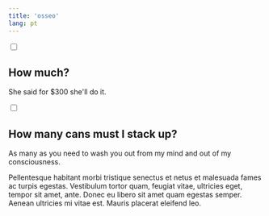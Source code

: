 ```yaml
---
title: 'osseo'
lang: pt
---
```


	
<div class="sanfona-container">
<input type="checkbox" id="faq-1">
<h2><label for="faq-1">How much?</label></h2>
<p class="sanfona">She said for $300 she'll do it.</p>
</div>

<div class="sanfona-container">
<input type="checkbox" id="faq-2">
<h2><label for="faq-2">How many cans must I stack up?</label></h2>
<p class="sanfona">As many as you need to wash you out from my mind and out of my consciousness.</p>
<p class="sanfona">Pellentesque habitant morbi tristique senectus et netus et malesuada fames ac turpis egestas. Vestibulum tortor quam, feugiat vitae, ultricies eget, tempor sit amet, ante. Donec eu libero sit amet quam egestas semper. Aenean ultricies mi vitae est. Mauris placerat eleifend leo.</p>
</div>